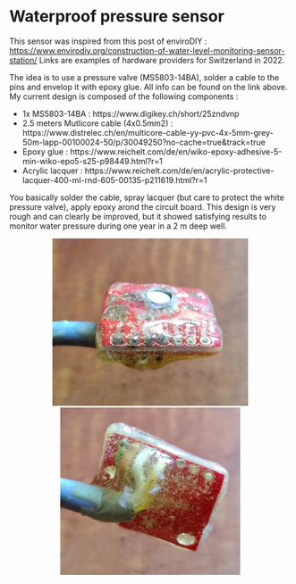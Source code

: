 # Waterproof pressure sensor

This sensor was inspired from this post of enviroDIY : https://www.envirodiy.org/construction-of-water-level-monitoring-sensor-station/
Links are examples of hardware providers for Switzerland in 2022.

The idea is to use a pressure valve (MS5803-14BA), solder a cable to the pins and envelop it with epoxy glue. All info can be found on the link above.
My current design is composed of the following components :
<ul>
  <li>1x MS5803-14BA : https://www.digikey.ch/short/25zndvnp
  <li>2.5 meters Mutlicore cable (4x0.5mm2) : https://www.distrelec.ch/en/multicore-cable-yy-pvc-4x-5mm-grey-50m-lapp-00100024-50/p/30049250?no-cache=true&track=true
  <li>Epoxy glue : https://www.reichelt.com/de/en/wiko-epoxy-adhesive-5-min-wiko-epo5-s25-p98449.html?r=1
  <li>Acrylic lacquer : https://www.reichelt.com/de/en/acrylic-protective-lacquer-400-ml-rnd-605-00135-p211619.html?r=1
</ul>

You basically solder the cable, spray lacquer (but care to protect the white pressure valve), apply epoxy arond the circuit board. This design is very rough and can clearly be improved, but it showed satisfying results to monitor water pressure during one year in a 2 m deep well.

<p align="center">
  <img src="images/sensor_waterpressure_1.jpg" height="300" />
  <img src="images/sensor_waterpressure_2.jpg" height="300" /> 
</p>
